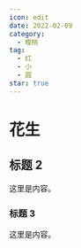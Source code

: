 ```yaml
---
icon: edit
date: 2022-02-09
category:
  - 樱桃
tag:
  - 红
  - 小
  - 圆
star: true
---
```


# 花生

## 标题 2

这里是内容。

### 标题 3

这里是内容。
